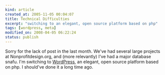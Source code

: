 ```yaml
--- 
kind: article
created_at: 2005-11-05 00:04:07
title: Technical Difficulties
excerpt: "switching to an elegant, open source platform based on php"
tags: [wordpress, meta]
modified_on: 2008-04-05 06:22:24
status: publish
---
```


Sorry for the lack of post in the last month. We've had several large projects at Nonprofitdesign.org, and (more relevantly) I've had a major database snafu. I'm switching to <a href="http://www.wordpress.org">WordPress</a>, an elegant, open source platform based on php. I should've done it a long time ago.
